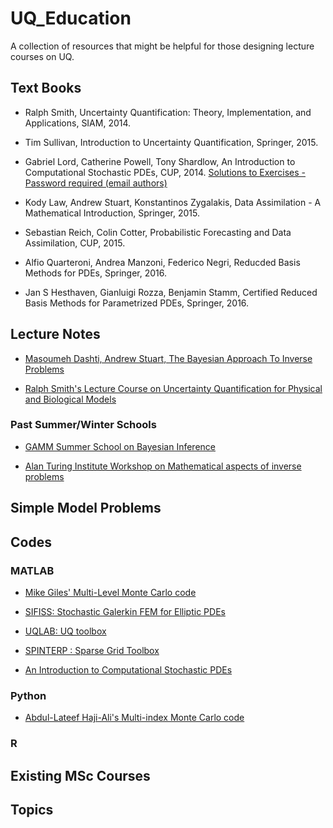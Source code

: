 # UQ_Education
A collection of resources that might be helpful for those designing lecture courses on UQ. 


## Text Books 

- Ralph Smith, Uncertainty Quantification: Theory, Implementation, and Applications, SIAM, 2014.

- Tim Sullivan, Introduction to Uncertainty Quantification, Springer, 2015.

- Gabriel Lord, Catherine Powell, Tony Shardlow, An Introduction to Computational Stochastic PDEs, CUP, 2014. [Solutions to Exercises - Password required (email authors)](http://www.maths.manchester.ac.uk/~shardlow/intro_cspde/)

- Kody Law, Andrew Stuart, Konstantinos Zygalakis, Data Assimilation - A Mathematical Introduction, Springer, 2015. 

- Sebastian Reich, Colin Cotter, Probabilistic Forecasting and Data Assimilation, CUP, 2015.

- Alfio Quarteroni, Andrea Manzoni, Federico Negri, Reducded Basis Methods for PDEs, Springer, 2016.

- Jan S Hesthaven, Gianluigi Rozza, Benjamin Stamm, Certified Reduced Basis Methods for Parametrized PDEs, Springer, 2016.

 
 
 ## Lecture Notes 
 
 - [Masoumeh Dashti, Andrew Stuart, The Bayesian Approach To Inverse Problems](https://arxiv.org/abs/1302.6989)
 
 - [Ralph Smith's Lecture Course on Uncertainty Quantification for Physical and Biological Models](http://www4.ncsu.edu/~rsmith/MA540_S18/MA540_s18_lectures.html)

### Past Summer/Winter Schools

- [GAMM Summer School on Bayesian Inference](http://mathopt.math.uni-mannheim.de/en/news/4th-gamm-juniors-and-1st-grk2075-summer-school-2017/)

- [Alan Turing Institute Workshop on Mathematical aspects of inverse problems](http://mathopt.math.uni-mannheim.de/en/news/workshop-mathematical-aspects-of-inverse-problems/)

## Simple Model Problems


## Codes

### MATLAB 

- [Mike Giles' Multi-Level Monte Carlo code](https://people.maths.ox.ac.uk/gilesm/mlmc/)

- [SIFISS: Stochastic Galerkin FEM for Elliptic PDEs](http://www.maths.manchester.ac.uk/~djs/ifiss/sifiss.html)

- [UQLAB: UQ toolbox](http://www.uqlab.com)

- [SPINTERP : Sparse Grid Toolbox](http://people.sc.fsu.edu/~jburkardt/m_src/spinterp/spinterp.html)

- [An Introduction to Computational Stochastic PDEs](http://www.maths.manchester.ac.uk/~shardlow/intro_cspde/)

### Python
- [Abdul-Lateef Haji-Ali's Multi-index Monte Carlo code](https://github.com/haji-ali/mimclib)

### R 


## Existing MSc Courses 

## Topics 
